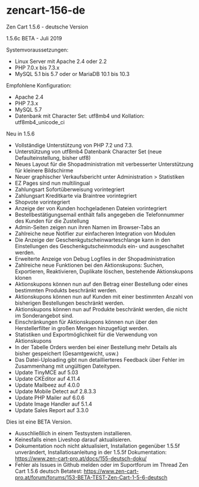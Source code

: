 # zencart-156-de
Zen Cart 1.5.6 - deutsche Version

1.5.6c BETA - Juli 2019

Systemvoraussetzungen:
* Linux Server mit Apache 2.4 oder 2.2
* PHP 7.0.x bis 7.3.x
* MySQL 5.1 bis 5.7 oder or MariaDB 10.1 bis 10.3

Empfohlene Konfiguration:
* Apache 2.4
* PHP 7.3.x
* MySQL 5.7
* Datenbank mit Character Set: utf8mb4 und Kollation: utf8mb4_unicode_ci 

Neu in 1.5.6
* Vollständige Unterstützung von PHP 7.2 und 7.3.
* Unterstützung von utf8mb4 Datenbank Character Set (neue Defaulteinstellung, bisher utf8)
* Neues Layout für die Shopadministration mit verbesserter Unterstützung für kleinere Bildschirme
* Neuer graphischer Verkaufsbericht unter Administration > Statistiken
* EZ Pages sind nun multilingual
* Zahlungsart Sofortüberweisung vorintegriert
* Zahlungsart Kreditkarte via Braintree vorintegriert
* Shopvote vorintegriert
* Anzeige der von Kunden hochgeladenen Dateien vorintegriert
* Bestellbestätigungsemail enthält falls angegeben die Telefonnummer des Kunden für die Zustellung
* Admin-Seiten zeigen nun ihren Namen im Browser-Tabs an
* Zahlreiche neue Notifier zur einfacheren Integration von Modulen
* Die Anzeige der Geschenkgutscheinwarteschlange kann in den Einstellungen des Geschenkgutscheinmoduls ein- und ausgeschaltet werden.
* Erweiterte Anzeige von Debug Logfiles in der Shopadministration
* Zahlreiche neue Funktionen bei den Aktionskupons: Suchen, Exportieren, Reaktivieren, Duplikate löschen, bestehende Aktionskupons klonen
* Aktionskupons können nun auf den Betrag einer Bestellung oder eines bestimmten Produkts beschränkt werden.
* Aktionskupons können nun auf Kunden mit einer bestimmten Anzahl von bisherigen Bestellungen beschränkt werden.
* Aktionskupons können nun auf Produkte beschränkt werden, die nicht im Sonderangebot sind.
* Einschränkungen für Aktionskupons können nun über den Herstellerfilter in großen Mengen hinzugefügt werden.
* Statistiken und Exportmöglichkeit für die Verwendung von Aktionskupons
* In der Tabelle Orders werden bei einer Bestellung mehr Details als bisher gespeichert (Gesamtgewicht, usw.)
* Das Datei-Uploading gibt nun detaillierteres Feedback über Fehler im Zusammenhang mit ungültigen Dateitypen.
* Update TinyMCE auf 5.03
* Update CKEditor auf 4.11.4
* Update Mailbeez auf 4.0.0
* Update Mobile Detect auf 2.8.3.3
* Update PHP Mailer auf 6.0.6
* Update Image Handler auf 5.1.4
* Update Sales Report auf 3.3.0

Dies ist eine BETA Version.
* Ausschließlich in einem Testsystem installieren.
* Keinesfalls einen Liveshop darauf aktualisieren.
* Dokumentation noch nicht aktualisiert, Installation gegenüber 1.5.5f unverändert, Installatiosanleitung in der 1.5.5f Dokumentation:
  https://www.zen-cart-pro.at/docs/155-deutsch-doku/
* Fehler als Issues in Github melden oder im Suportforum im Thread Zen Cart 1.5.6 deutsch Betatest:
  https://www.zen-cart-pro.at/forum/forums/153-BETA-TEST-Zen-Cart-1-5-6-deutsch
